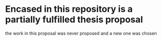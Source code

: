 # Encased in this repository is a partially fulfilled thesis proposal 
the work in this proposal was never proposed and a new one was chosen


